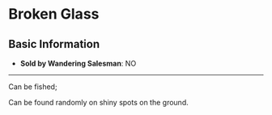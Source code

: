 # Broken Glass

## Basic Information

- **Sold by Wandering Salesman**: NO

---
Can be fished;

Can be found randomly on shiny spots on the ground.
